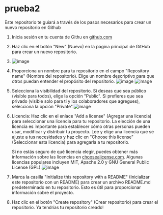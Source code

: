 # prueba2
Este repositorio te guiará a través de los pasos necesarios para crear un nuevo repositorio en Github

1. Inicia sesión en tu cuenta de Githu en [github.com](https://github.com)
2.  Haz clic en el botón "New" (Nuevo) en la página principal de GitHub para crear un nuevo repositorio.
3.  ![image](https://github.com/tatily789/prueba2/assets/139236858/f73fdda2-c9d2-4369-994b-a2ad2bd6fec4)
4.   Proporciona un nombre para tu repositorio en el campo "Repository name" (Nombre del repositorio). Elige un nombre descriptivo para que otros puedan entender el propósito del repositorio.
![image](https://github.com/tatily789/prueba2/assets/139236858/80e9ce5d-abd3-4564-9df9-0bc1a77458c4)
![image](https://github.com/tatily789/prueba2/assets/139236858/d60fc959-aff1-45be-9e95-716bc8839ebe)
5. Selecciona la visibilidad del repositorio. Si deseas que sea público (visible para todos), elige la opción "Public". Si prefieres que sea privado (visible solo para ti y los colaboradores que agregues), selecciona la opción "Private".![image](https://github.com/tatily789/prueba2/assets/139236858/32965153-e26b-45f1-bd0c-0b5e2681f6dd)
6. Licencia: Haz clic en el enlace "Add a license" (Agregar una licencia) para seleccionar una licencia para tu repositorio. La elección de una licencia es importante para establecer cómo otras personas pueden usar, modificar y distribuir tu proyecto. Lee y elige una licencia que se ajuste a tus necesidades y haz clic en "Choose this license" (Seleccionar esta licencia) para agregarla a tu repositorio.


   Si no estás seguro de qué licencia elegir, puedes obtener más información sobre las licencias en [choosealicense.com](https://choosealicense.com). Algunas licencias populares incluyen MIT, Apache 2.0 y GNU General Public License (GPL).![image](https://github.com/tatily789/prueba2/assets/139236858/634bd5ac-417b-467b-a69c-14a3a12e3c47)
7. Marca la casilla "Initialize this repository with a README" (Inicializar este repositorio con un README) para crear un archivo README.md predeterminado en tu repositorio. Esto es útil para proporcionar información sobre el proyecto.
8. Haz clic en el botón "Create repository" (Crear repositorio) para crear el repositorio.
Ya tendrías tu repositorio creado!
